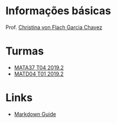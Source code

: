 # Informações básicas

Prof. [Christina von Flach Garcia Chavez](christinaflach.github.io/aulas)

# Turmas
- [MATA37 T04 2019.2](mata37)
- [MATD04 T01 2019.2](matd04)

# Links

- [Markdown Guide](https://www.markdownguide.org/basic-syntax/)



